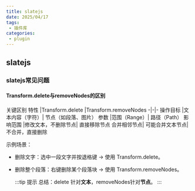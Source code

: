 ```yaml
---
title: slatejs
date: 2025/04/17
tags:
 - 插件库
categories:
 - plugin
---
```


## slatejs


### slatejs常见问题


#### Transform.delete与removeNodes的区别

关键区别
特性	|Transform.delete	|Transform.removeNodes
-|-|-
操作目标	|文本内容（字符）|	节点（如段落、图片）
参数	|范围（Range）|	路径（Path）
影响范围	|修改文本，不删除节点|	直接移除节点
合并相邻节点|	可能合并文本节点|	不合并，直接删除

示例场景：

+ 删除文字：选中一段文字并按退格键 → 使用 Transform.delete。
+ 删除整个段落：右键删除某个段落块 → 使用 Transform.removeNodes。

  :::tip 提示
  总结：delete 针对**文本**，removeNodes针对**节点**。
  :::
